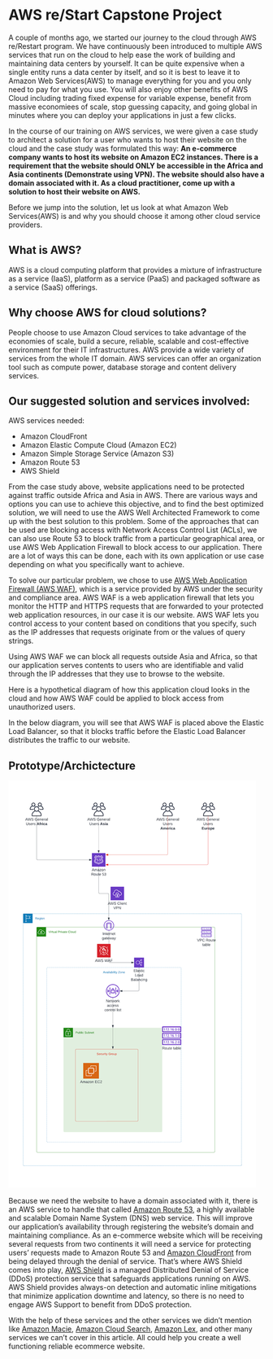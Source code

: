 # AWS re/Start Capstone Project
A couple of months ago, we started our journey to the cloud through AWS re/Restart program. We have continuously been introduced to multiple AWS services that run on the cloud to help ease the work of building and maintaining data centers by yourself. It can be quite expensive when a single entity runs a data center by itself, and so it is best to leave it to Amazon Web Services(AWS) to manage everything for you and you only need to pay for what you use. You will also enjoy other benefits of AWS Cloud including trading fixed expense for variable expense, benefit from massive economiees of scale, stop guessing capacity, and going global in minutes where you can deploy your applications in just a few clicks.

In the course of our training on AWS services, we were given a case study to architect a solution for a user who wants to host their website on the cloud and the case study was formulated this way: **An e-commerce company wants to host its website on Amazon EC2 instances. There is a requirement that the website should ONLY be accessible in the Africa and Asia continents (Demonstrate using VPN). The website should also have a domain associated with it. As a cloud practitioner, come up with a solution to host their website on AWS.**

Before we jump into the solution, let us look at what Amazon Web Services(AWS) is and why you should choose it among other cloud service providers.

## What is AWS?
AWS is a cloud computing platform that provides a mixture of infrastructure as a service (IaaS), platform as a service (PaaS) and packaged software as a service (SaaS) offerings.

## Why choose AWS for cloud solutions?
People choose to use Amazon Cloud services to take advantage of the economies of scale, build a secure, reliable, scalable and cost-effective environment for their IT infrastructures. AWS provide a wide variety of services from the whole IT domain. AWS services can offer an organization tool such as compute power, database storage and content delivery services.

## Our suggested solution and services involved:
AWS services needed:
- Amazon CloudFront
- Amazon Elastic Compute Cloud (Amazon EC2)
- Amazon Simple Storage Service (Amazon S3)
- Amazon Route 53
- AWS Shield

From the case study above, website applications need to be protected against traffic outside Africa and Asia in AWS. There are various ways and options you can use to achieve this objective, and to find the best optimized solution, we will need to use the AWS Well Architected Framework to come up with the best solution to this problem. Some of the approaches that can be used are blocking access with Network Access Control List (ACLs), we can also use Route 53 to block traffic from a particular geographical area, or use AWS Web Application Firewall to block access to our application. There are a lot of ways this can be done, each with its own application or use case depending on what you specifically want to achieve.

To solve our particular problem, we chose to use [AWS Web Application Firewall (AWS WAF)](https://aws.amazon.com/waf), which is a service provided by AWS under the security and compliance area. AWS WAF is a web application firewall that lets you monitor the HTTP and HTTPS requests that are forwarded to your protected web application resources, in our case it is our website. AWS WAF lets you control access to your content based on conditions that you specify, such as the IP addresses that requests originate from or the values of query strings.

Using AWS WAF we can block all requests outside Asia and Africa, so that our application serves contents to users who are identifiable and valid through the IP addresses that they use to browse to the website.

Here is a hypothetical diagram of how this application cloud looks in the cloud and how AWS WAF could be applied to block access from unauthorized users.

In the below diagram, you will see that AWS WAF is placed above the Elastic Load Balancer, so that it blocks traffic before the Elastic Load Balancer distributes the traffic to our website.

## Prototype/Archictecture

![ Architecture for how an ecommerce site can be hosted on EC2](Images/case%20study%20architecture.png "Architecture")

Because we need the website to have a domain associated with it, there is an AWS service to handle that called [Amazon Route 53](https://aws.amazon.com/route53), a highly available and scalable Domain Name System (DNS) web service. This will improve our application’s availability through registering the website’s domain and maintaining compliance. As an e-commerce website which will be receiving several requests from two continents it will need a service for protecting users’ requests made to Amazon Route 53 and [Amazon CloudFront](https://aws.amazon.com/cloudfront) from being delayed through the denial of service. That’s where AWS Shield comes into play, [AWS Shield](https://aws.amazon.com/shield) is a managed Distributed Denial of Service (DDoS) protection service that safeguards applications running on AWS. AWS Shield provides always-on detection and automatic inline mitigations that minimize application downtime and latency, so there is no need to engage AWS Support to benefit from DDoS protection.


With the help of these services and the other services we didn’t mention like [Amazon Macie](https://aws.amazon.com/macie), [Amazon Cloud Search](https://aws.amazon.com/cloudsearch), [Amazon Lex](https://aws.amazon.com/lex), and other many services we can’t cover in this article. All could help you create a well functioning reliable ecommerce website.


